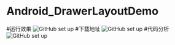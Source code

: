 # Android_DrawerLayoutDemo
#运行效果
![GitHub set up](https://dn-epoint.qbox.me/DrawerLayout%E5%AE%98%E6%96%B9Demo.gif)
#下载地址
![GitHub set up](https://dn-epoint.qbox.me/94583B35-DCA1-41A7-8915-499D4A25146A.png)
#代码分析
![GitHub set up](https://dn-epoint.qbox.me/DrawLayout%E5%AE%98%E6%96%B9demo.png)

